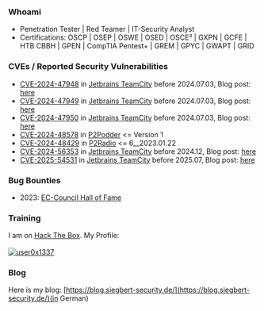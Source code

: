 ### Whoami 
* Penetration Tester | Red Teamer | IT-Security Analyst
* Certifications: OSCP | OSEP | OSWE | OSED | OSCE³ | GXPN | GCFE | HTB CBBH | GPEN | CompTIA Pentest+ | GREM | GPYC | GWAPT | GRID

### CVEs / Reported Security Vulnerabilities
* [CVE-2024-47948](https://nvd.nist.gov/vuln/detail/CVE-2024-47948) in [Jetbrains TeamCity](https://www.jetbrains.com/privacy-security/issues-fixed/) before 2024.07.03, Blog post: [here](https://blog.siegbert-security.de/portfolio/cve-2024-47948/)
* [CVE-2024-47949](https://nvd.nist.gov/vuln/detail/CVE-2024-47949) in [Jetbrains TeamCity](https://www.jetbrains.com/privacy-security/issues-fixed/) before 2024.07.03, Blog post: [here](https://blog.siegbert-security.de/portfolio/cve-2024-47949/)
* [CVE-2024-47950](https://nvd.nist.gov/vuln/detail/CVE-2024-47950) in [Jetbrains TeamCity](https://www.jetbrains.com/privacy-security/issues-fixed/) before 2024.07.03, Blog post: [here](https://blog.siegbert-security.de/portfolio/cve-2024-47950/)
* [CVE-2024-48578](https://www.cve.org/CVERecord?id=CVE-2024-48578) in [P2Podder](https://www.p2tools.de/p2podder/) <= Version 1
* [CVE-2024-48429](https://www.cve.org/CVERecord?id=CVE-2024-48429) in [P2Radio](https://www.p2tools.de/p2radio/) <= 6__2023.01.22
* [CVE-2024-56353](https://nvd.nist.gov/vuln/detail/CVE-2024-56353) in [Jetbrains TeamCity](https://www.jetbrains.com/privacy-security/issues-fixed/) before 2024.12, Blog post: [here](https://blog.siegbert-security.de/portfolio/cve-2024-56353/)
* [CVE-2025-54531](https://nvd.nist.gov/vuln/detail/CVE-2025-54531) in [Jetbrains TeamCity](https://www.jetbrains.com/privacy-security/issues-fixed/) before 2025.07, Blog post: [here](https://blog.siegbert-security.de/portfolio/cve-2025-54531/)
### Bug Bounties 
* 2023: [EC-Council Hall of Fame](https://www.eccouncil.org/bug-bounty/hall-of-fame/)
  
### Training
I am on [Hack The Box](https://www.hackthebox.eu/). My Profile:
<br><br>
[ ![user0x1337](https://www.hackthebox.eu/badge/image/1384778)](https://app.hackthebox.com/profile/1384778)

### Blog
Here is my blog:
[https://blog.siegbert-security.de/](https://blog.siegbert-security.de/)(in German)
